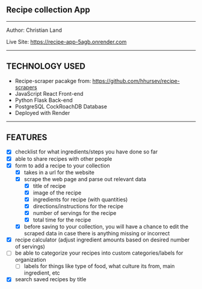 ## Recipe collection App
-----------------------
Author: Christian Land

Live Site: https://recipe-app-5agb.onrender.com

-----------------------
TECHNOLOGY USED
----------------------
- Recipe-scraper pacakge from: https://github.com/hhursev/recipe-scrapers
- JavaScript React Front-end
- Python Flask Back-end
- PostgreSQL CockRoachDB Database
- Deployed with Render
-----------------------
FEATURES
-----------------------
- [x] checklist for what ingredients/steps you have done so far
- [x] able to share recipes with other people 
- [x] form to add a recipe to your collection
    - [x] takes in a url for the website
    - [x] scrape the web page and parse out relevant data
        - [x] title of recipe
        - [x] image of the recipe
        - [x] ingredients for recipe (with quantities)
        - [x] directions/instructions for the recipe
        - [x] number of servings for the recipe
        - [x] total time for the recipe
    - [x] before saving to your collection, you will have a chance to edit the scraped data in case there is anything missing or incorrect
- [x] recipe calculator (adjust ingredient amounts based on desired number of servings)
- [ ] be able to categorize your recipes into custom categories/labels for organization
    - [ ] labels for things like type of food, what culture its from, main ingredient, etc
- [x] search saved recipes by title
